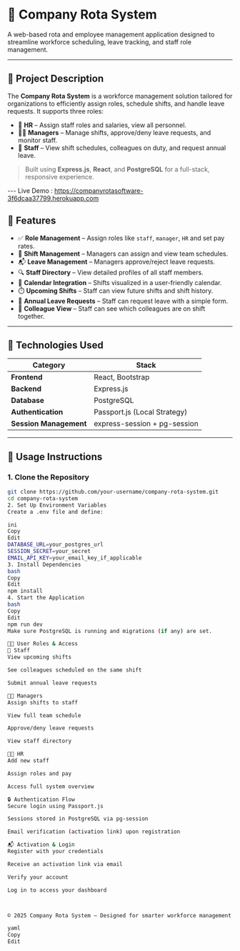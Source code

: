 # 🏢 Company Rota System

A web-based rota and employee management application designed to streamline workforce scheduling, leave tracking, and staff role management.

---

## 📖 Project Description

The **Company Rota System** is a workforce management solution tailored for organizations to efficiently assign roles, schedule shifts, and handle leave requests. It supports three roles:

- 👥 **HR** – Assign staff roles and salaries, view all personnel.
- 🧑‍💼 **Managers** – Manage shifts, approve/deny leave requests, and monitor staff.
- 👤 **Staff** – View shift schedules, colleagues on duty, and request annual leave.

> Built using **Express.js**, **React**, and **PostgreSQL** for a full-stack, responsive experience.

--- Live Demo : https://companyrotasoftware-3f6dcaa37799.herokuapp.com

## 🚀 Features

- ✅ **Role Management** – Assign roles like `staff`, `manager`, `HR` and set pay rates.
- 📅 **Shift Management** – Managers can assign and view team schedules.
- 📬 **Leave Management** – Managers approve/reject leave requests.
- 🔍 **Staff Directory** – View detailed profiles of all staff members.
- 📆 **Calendar Integration** – Shifts visualized in a user-friendly calendar.
- ⏱️ **Upcoming Shifts** – Staff can view future shifts and shift history.
- 📝 **Annual Leave Requests** – Staff can request leave with a simple form.
- 👥 **Colleague View** – Staff can see which colleagues are on shift together.

---

## 🧰 Technologies Used

| Category         | Stack                          |
|------------------|--------------------------------|
| **Frontend**     | React, Bootstrap               |
| **Backend**      | Express.js                     |
| **Database**     | PostgreSQL                     |
| **Authentication** | Passport.js (Local Strategy)  |
| **Session Management** | express-session + pg-session |

---

## 🧪 Usage Instructions

### 1. Clone the Repository

```bash
git clone https://github.com/your-username/company-rota-system.git
cd company-rota-system
2. Set Up Environment Variables
Create a .env file and define:

ini
Copy
Edit
DATABASE_URL=your_postgres_url
SESSION_SECRET=your_secret
EMAIL_API_KEY=your_email_key_if_applicable
3. Install Dependencies
bash
Copy
Edit
npm install
4. Start the Application
bash
Copy
Edit
npm run dev
Make sure PostgreSQL is running and migrations (if any) are set.

👨‍💼 User Roles & Access
👤 Staff
View upcoming shifts

See colleagues scheduled on the same shift

Submit annual leave requests

🧑‍💼 Managers
Assign shifts to staff

View full team schedule

Approve/deny leave requests

View staff directory

🧑‍💼 HR
Add new staff

Assign roles and pay

Access full system overview

🔒 Authentication Flow
Secure login using Passport.js

Sessions stored in PostgreSQL via pg-session

Email verification (activation link) upon registration

📬 Activation & Login
Register with your credentials

Receive an activation link via email

Verify your account

Log in to access your dashboard



© 2025 Company Rota System – Designed for smarter workforce management.

yaml
Copy
Edit
